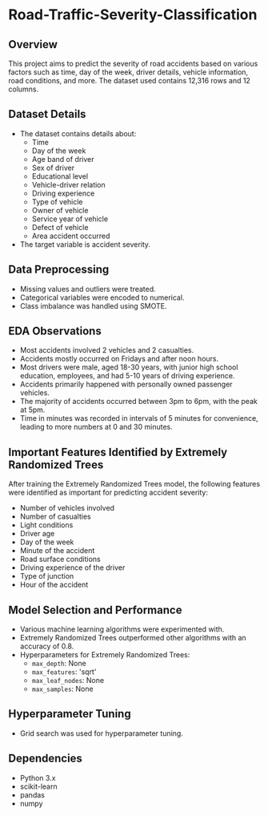 # Road-Traffic-Severity-Classification

## Overview
This project aims to predict the severity of road accidents based on various factors such as time, day of the week, driver details, vehicle information, road conditions, and more. The dataset used contains 12,316 rows and 12 columns.

## Dataset Details
- The dataset contains details about:
  - Time
  - Day of the week
  - Age band of driver
  - Sex of driver
  - Educational level
  - Vehicle-driver relation
  - Driving experience
  - Type of vehicle
  - Owner of vehicle
  - Service year of vehicle
  - Defect of vehicle
  - Area accident occurred
- The target variable is accident severity.

## Data Preprocessing
- Missing values and outliers were treated.
- Categorical variables were encoded to numerical.
- Class imbalance was handled using SMOTE.

## EDA Observations
- Most accidents involved 2 vehicles and 2 casualties.
- Accidents mostly occurred on Fridays and after noon hours.
- Most drivers were male, aged 18-30 years, with junior high school education, employees, and had 5-10 years of driving experience.
- Accidents primarily happened with personally owned passenger vehicles.
- The majority of accidents occurred between 3pm to 6pm, with the peak at 5pm.
- Time in minutes was recorded in intervals of 5 minutes for convenience, leading to more numbers at 0 and 30 minutes.

## Important Features Identified by Extremely Randomized Trees
After training the Extremely Randomized Trees model, the following features were identified as important for predicting accident severity:

- Number of vehicles involved
- Number of casualties
- Light conditions
- Driver age
- Day of the week
- Minute of the accident
- Road surface conditions
- Driving experience of the driver
- Type of junction
- Hour of the accident

## Model Selection and Performance
- Various machine learning algorithms were experimented with.
- Extremely Randomized Trees outperformed other algorithms with an accuracy of 0.8.
- Hyperparameters for Extremely Randomized Trees:
  - `max_depth`: None
  - `max_features`: 'sqrt'
  - `max_leaf_nodes`: None
  - `max_samples`: None

## Hyperparameter Tuning
- Grid search was used for hyperparameter tuning.

## Dependencies
- Python 3.x
- scikit-learn
- pandas
- numpy
